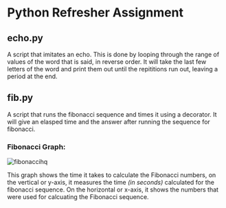 # Python Refresher Assignment

## echo.py
A script that imitates an echo. This is done by looping through the range of values of the word that is said, in reverse order.
It will take the last few letters of the word and print them out until the repititions run out, leaving a period at the end.

## fib.py
A script that runs the fibonacci sequence and times it using a decorator. It will give an elasped time and the answer after running the sequence for fibonacci.

### Fibonacci Graph:
![fibonaccihq](https://github.com/plovanpete/python-refresher/assets/145849883/a7e828bb-ce2e-49ee-adb0-2e0dedbbab3d)

This graph shows the time it takes to calculate the Fibonacci numbers, on the vertical or y-axis, it measures the time *(in seconds)* calculated for the fibonacci sequence.
On the horizontal or x-axis, it shows the numbers that were used for calcuating the Fibonacci sequence.
